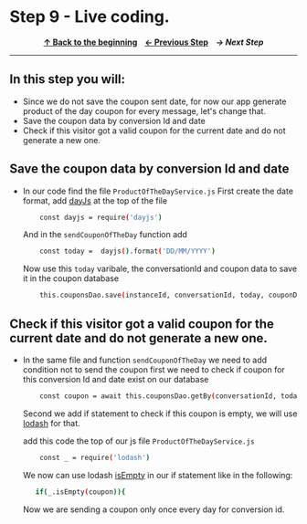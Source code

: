 # Step 9 - Live coding.

<p align="center">
  <strong>
    <a href="../README.md#steps"> ↑ Back to the beginning</a>&nbsp;&nbsp;&nbsp;
    <a href="08-app-in-action.md"> ← Previous Step</a>&nbsp;&nbsp;&nbsp;
    <em>→ Next Step</em>
  </strong>
</p>
<hr/>

## In this step you will:
 * Since we do not save the coupon sent date, for now our app generate product of the day coupon for every message, let's change that.
 * Save the coupon data by conversion Id and date
 * Check if this visitor got a valid coupon for the current date and do not generate a new one.
 
## Save the coupon data by conversion Id and date
- In our code find the file `ProductOfTheDayService.js` 
    First create the date format, add [dayJs] at the top of the file
    ```bash
        const dayjs = require('dayjs')
    ```
    And in the `sendCouponOfTheDay` function add 
    ```bash
        const today =  dayjs().format('DD/MM/YYYY')
    ```
    Now use this `today` varibale, the conversationId and coupon data to save it in the coupon database
    ```bash
        this.couponsDao.save(instanceId, conversationId, today, couponData)
    ```

## Check if this visitor got a valid coupon for the current date and do not generate a new one.

-   In the same file and function `sendCouponOfTheDay` we need to add condition not to send the coupon
    first we need to check if coupon for this conversion Id and date exist on our database
    ```bash
        const coupon = await this.couponsDao.getBy(conversationId, today)
    ```

    Second we add if statement to check if this coupon is empty, we will use [lodash] for that.

    add this code the top of our js file `ProductOfTheDayService.js`
    ```bash
        const _ = require('lodash')
    ```

    We now can use lodash [isEmpty] in our if statement like in the following:
    ```bash
       if(_.isEmpty(coupon)){
    ```

    Now we are sending a coupon only once every day for conversion id.





[gh-back]: ../README.md#steps
[dayJs]: https://day.js.org/
[lodash]: https://lodash.com/
[isEmpty]: https://lodash.com/docs/4.17.15#isEmpty